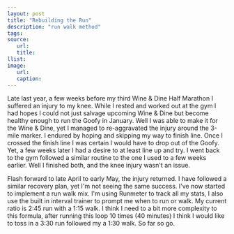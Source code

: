 ```yaml
---
layout: post
title: "Rebuilding the Run"
description: "run walk method"
tags:
source:
   url:
   title:
llist:
image:
   url:
   caption:
---
```

Late last year, a few weeks before my third Wine & Dine Half Marathon I suffered an injury to my knee. While I rested and worked out at the gym I had hopes I could not just salvage upcoming Wine & Dine but become healthy enough to run the Goofy in January. Well I was able to make it for the Wine & Dine, yet I managed to re-aggravated the injury around the 3-mile marker. I endured by hoping and skipping my way to finish line. Once I crossed the finish line I was certain I would have to drop out of the Goofy. Yet, a few weeks later I had a desire to at least line up and try. I went back to the gym followed a similar routine to the one I used to a few weeks earlier. Well I finished both, and the knee injury wasn't an issue.

Flash forward to late April to early May, the injury returned. I have followed a similar recovery plan, yet I'm not seeing the same success. I've now started to implement a run walk mix. I'm using Runmeter to track all my stats, I also use the built in interval trainer to prompt me when to run or walk. My current ratio is 2:45 run with a 1:15 walk. I think I need to a bit more complexity to this formula, after running this loop 10 times (40 minutes) I think I would like to toss in a 3:30 run followed my a 1:30 walk. So far so go.